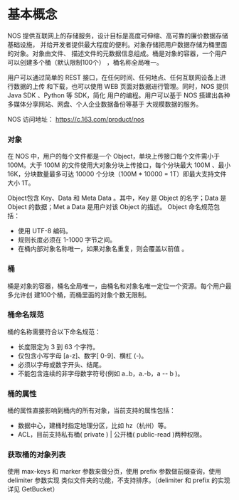 # 基本概念

NOS 提供互联网上的存储服务，设计目标是高度可伸缩、高可靠的廉价数据存储基础设施， 并给开发者提供最大程度的便利。对象存储把用户数据存储为桶里面的对象。对象由文件、 描述文件的元数据信息组成。桶是对象的容器，一个用户可以创建多个桶（默认限制100个） ，桶名称全局唯一。

用户可以通过简单的 REST 接口，在任何时间、任何地点、任何互联网设备上进行数据的上传 和下载，也可以使用 WEB 页面对数据进行管理。同时，NOS 提供 Java SDK 、Python 等 SDK，简化 用户的编程。用户可以基于 NOS 搭建出各种多媒体分享网站、网盘、个人企业数据备份等基于 大规模数据的服务。

NOS 访问地址： https://c.163.com/product/nos

### **对象**

在 NOS 中，用户的每个文件都是一个 Object，单块上传接口每个文件需小于 100M。大于 100M 的文件使用大对象分块上传接口，每个分块最大 100M 、最小 16K，分块数量最多可达 10000 个分块（100M * 10000 = 1T）即最大支持文件大小 1T。

Object包含 Key、Data 和 Meta Data 。其中，Key 是 Object 的名字；Data 是 Object 的数据；Met a Data 是用户对该 Object 的描述。 Object 命名规范包括：

* 使用 UTF-8 编码。
* 规则长度必须在 1-1000 字节之间。
* 在桶内部对象名称唯一，如果对象名重复，则会覆盖以前值 。

### **桶**

桶是对象的容器，桶名全局唯一，由桶名和对象名唯一定位一个资源。每个用户最多允许创 建100个桶，而桶里面的对象个数无限制。

### **桶命名规范**

桶的名称需要符合以下命名规范：

* 长度限定为 3 到 63 个字符。
* 仅包含小写字母 [a-z]、数字[ 0-9]、横杠 (-)。
* 必须以字母或数字开头、结尾。
* 不能包含连续的非字母数字符号(例如 a..b，a.-b，a -- b )。

### **桶的属性**

桶的属性直接影响到桶内的所有对象，当前支持的属性包括：

* 数据中心，建桶时指定地理分区，比如 hz（杭州）等。
* ACL，目前支持私有桶( private ) | 公开桶( public-read )两种权限。

### **获取桶的对象列表**

使用 max-keys 和 marker 参数来做分页，使用 prefix 参数做前缀查询，使用 delimiter 参数实现 类似文件夹的功能，不支持排序。（delimiter 和 prefix 的实现详见 GetBucket）